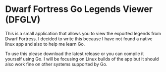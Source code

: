 # Dwarf Fortress Go Legends Viewer (DFGLV)

This is a small application that allows you to view the exported legends from Dwarf Fortress. I decided to write this because I have not found a native linux app and also to help me learn Go.

To use this please download the latest release or you can compile it yourself using Go. I will be focusing on Linux builds of the app but it should also work fine on other systems supported by Go.
